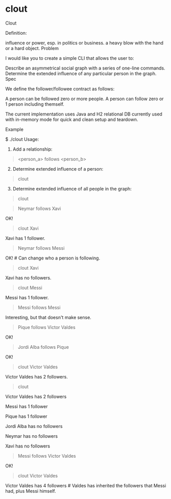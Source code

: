 # clout

Clout

Definition:

influence or power, esp. in politics or business.
a heavy blow with the hand or a hard object.
Problem

I would like you to create a simple CLI that allows the user to:

Describe an asymmetrical social graph with a series of one-line commands.
Determine the extended influence of any particular person in the graph.
Spec

We define the follower/followee contract as follows:

A person can be followed zero or more people.
A person can follow zero or 1 person including themself.

The current implementation uses Java and H2 relational DB currently used with in-memory mode for quick and clean setup and teardown. 

Example

$ ./clout
Usage:

1. Add a relationship:

> <person_a> follows <person_b>
2. Determine extended influence of a person:

> clout <person>
3. Determine extended influence of all people in the graph:

> clout

> Neymar follows Xavi

OK!

> clout Xavi

Xavi has 1 follower.

> Neymar follows Messi

OK! # Can change who a person is following.

> clout Xavi

Xavi has no followers.

> clout Messi

Messi has 1 follower.

> Messi follows Messi

Interesting, but that doesn't make sense.

> Pique follows Victor Valdes

OK!

> Jordi Alba follows Pique

OK!

> clout Victor Valdes

Victor Valdes has 2 followers.

> clout

Victor Valdes has 2 followers

Messi has 1 follower

Pique has 1 follower

Jordi Alba has no followers

Neymar has no followers

Xavi has no followers

> Messi follows Victor Valdes

OK!

> clout Victor Valdes

Victor Valdes has 4 followers # Valdes has inherited the followers that Messi had, plus Messi himself.
